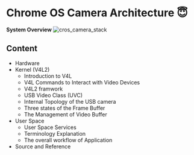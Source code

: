 # Chrome OS Camera Architecture :innocent:
**System Overview**
![cros_camera_stack](https://github.com/SarahWang729/Internal-Camera-Architecture/assets/111257156/37cc9710-2767-410f-8719-25022b43d987)
## Content ##
- Hardware
- Kernel (V4L2)
  - Introduction to V4L
  - V4L Commands to Interact with Video Devices
  - V4L2 framwork
  - USB Video Class (UVC)
  - Internal Topology of the USB camera
  - Three states of the Frame Buffer
  - The Management of Video Buffer
- User Space
  - User Space Services
  - Terminology Explanation
  - The overall workflow of Application
- Source and Reference
